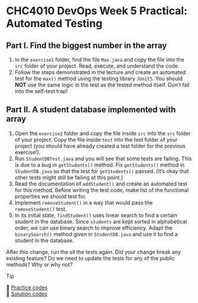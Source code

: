 # CHC4010 DevOps Week 5 Practical: Automated Testing
## Part I. Find the biggest number in the array
1. In the `exercise1` folder, find the file `Max.java` and copy the file into the `src` folder of your project. Read, execute, and understand the code.
2. Follow the steps demonstrated in the lecture and create an automated test for the `max()` method using the testing library `JUnit5`. You should **NOT** use the same logic in the test as the tested method itself. Don’t fall into the self-test trap!
## Part II. A student database implemented with array
1. Open the `exercise2` folder and copy the file inside `src` into the `src` folder of your project. Copy the file inside `test` into the test folder of your project (you should have already created a test folder for the previous exercise!).
2. Run `StudentDBTest.java` and you will see that some tests are failing. This is due to a bug in `getStudents()` method. Fix `getStudents()` method in `StudentDB.java` so that the test for `getStudents()` passed. (It’s okay that other tests might still be failing at this point.)
3. Read the documentation of `addStudent()` and create an automated test for this method. Before writing the test code, make list of the functional properties we should test for.
4. Implement `removeStudent()` in a way that would pass the `removeStudent()` test.
5. In its initial state, `findStudent()` uses linear search to find a certain student in the database. Since `students` are kept sorted in alphabetical order, we can use binary search to improve efficiency. Adapt the `binarySearch()` method given in `StudentDB.java` and use it to find a student in the database.
  
After this change, run the all the tests again. Did your change break any existing feature? Do we need to update the tests for any of the public methods? Why or why not?

> [!TIP]
> 🔗 [Practice codes](Week%205%20Practices)  
> 🔗 [Solution codes](Week%205%20Practices%20-%20solution)

